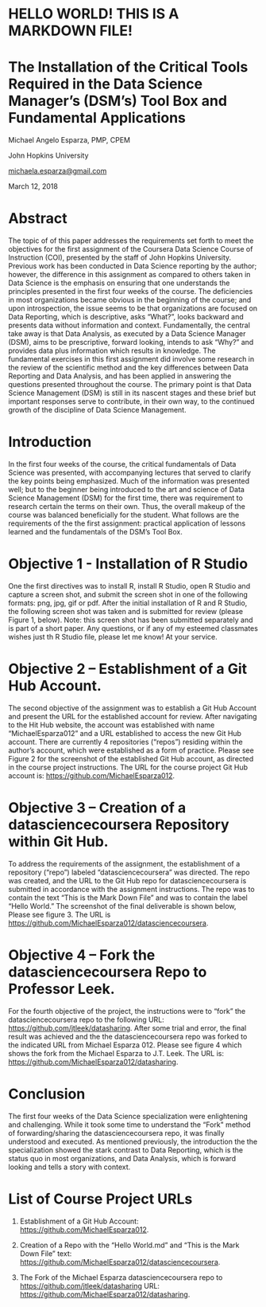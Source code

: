 # HELLO WORLD! THIS IS A MARKDOWN FILE!

# The Installation of the Critical Tools Required in the Data Science Manager’s (DSM’s) Tool Box and Fundamental Applications

Michael Angelo Esparza, PMP, CPEM

John Hopkins University

michaela.esparza@gmail.com

March 12, 2018

# Abstract

The topic of of this paper addresses the requirements set forth to meet the objectives for the first assignment of the Coursera Data Science Course of Instruction (COI), presented by the staff of John Hopkins University. Previous work has been conducted in Data Science reporting by the author; however, the difference in this assignment as compared to others taken in Data Science is the emphasis on ensuring that one understands the principles presented in the first four weeks of the course. The deficiencies in most organizations became obvious in the beginning of the course; and upon introspection, the issue seems to be that organizations are focused on Data Reporting, which is descriptive, asks “What?”, looks backward and presents data without information and context. Fundamentally, the central take away is that Data Analysis, as executed by a Data Science Manager (DSM), aims to be prescriptive, forward looking, intends to ask “Why?” and provides data plus information which results in knowledge. The fundamental exercises in this first assignment did involve some research in the review of the scientific method and the key differences between Data Reporting and Data Analysis, and has been applied in answering the questions presented throughout the course. The primary point is that Data Science Management (DSM) is still in its nascent stages and these brief but important responses serve to contribute, in their own way, to the continued growth of the discipline of Data Science Management.

# Introduction

In the first four weeks of the course, the critical fundamentals of Data Science was presented, with accompanying lectures that served to clarify the key points being emphasized. Much of the information was presented well; but to the beginner being introduced to the art and science of Data Science Management (DSM) for the first time, there was requirement to research certain the terms on their own.  Thus, the overall makeup of the course was balanced beneficially for the student.  What follows are the requirements of the the first assignment: practical application of lessons learned and the fundamentals of the DSM’s Tool Box.  

# Objective 1 - Installation of R Studio

One the first directives was to install R, install R Studio, open R Studio and capture a screen shot, and submit the screen shot in one of the following formats: png, jpg, gif or pdf.  After the initial installation of R and R Studio, the following screen shot was taken and is submitted for review (please Figure 1, below).  Note: this screen shot has been submitted separately and is part of a short paper.  Any questions, or if any of my esteemed classmates wishes just th R Studio file, please let me know!  At your service.

# Objective 2 – Establishment of a Git Hub Account.

The second objective of the assignment was to establish a Git Hub Account and present the URL for the established account for review.  After navigating to the Hit Hub website, the account was established with name “MichaelEsparza012” and a URL established to access the new Git Hub account.  There are currently 4 repositories (“repos”) residing within the author’s account, which were established as a form of practice.  Please see Figure 2 for the screenshot of the established Git Hub account, as directed in the course project instructions.  The URL for the course project Git Hub account is: https://github.com/MichaelEsparza012.

# Objective 3 – Creation of a datasciencecoursera Repository within Git Hub.

To address the requirements of the assignment, the establishment of a repository (“repo”) labeled “datasciencecoursera”  was directed. The repo was created, and the URL to the Git Hub repo for datasciencecoursera is submitted in accordance with the assignment instructions.  The repo was to contain the text “This is the Mark Down File” and was to contain the label “Hello World.”  The screenshot of the final deliverable is shown below, Please see figure 3.  The URL is https://github.com/MichaelEsparza012/datasciencecoursera. 

# Objective 4 – Fork the datasciencecoursera Repo to Professor Leek.

For the fourth objective of the project, the instructions were to “fork” the datasciencecoursera repo to the following URL: https://github.com/jtleek/datasharing.  After some trial and error, the final result was achieved and the the datasciencecoursera repo was forked to the indicated URL from Michael Esparza 012. Please see figure 4 which shows the fork from the Michael Esparza to J.T. Leek.  The URL is: 
https://github.com/MichaelEsparza012/datasharing. 

# Conclusion

The first four weeks of the Data Science specialization were enlightening and challenging.  While it took some time to understand the “Fork" method of forwarding/sharing the datasciencecoursera repo, it was finally understood and executed.  As mentioned previously, the introduction the the specialization showed the stark contrast to Data Reporting, which is the status quo in most organizations, and Data Analysis, which is forward looking and tells a story with context.

# List of Course Project URLs

1.  Establishment of a Git Hub Account: https://github.com/MichaelEsparza012.

2.  Creation of a Repo with the “Hello World.md” and “This is the Mark Down File” text: https://github.com/MichaelEsparza012/datasciencecoursera. 

3.  The Fork of the Michael Esparza datasciencecoursera repo to https://github.com/jtleek/datasharing URL: https://github.com/MichaelEsparza012/datasharing.
